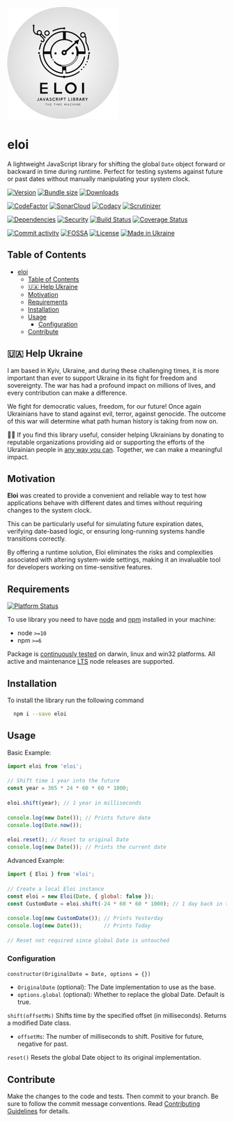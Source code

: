 ![Logo](.docs/logo_256.png "Eloi time machine")

# eloi
A lightweight JavaScript library for shifting the global `Date` object forward or backward in time during runtime. Perfect for testing systems against future or past dates without manually manipulating your system clock.

[![Version][badge-vers]][npm]
[![Bundle size][npm-size-badge]][npm-size-url]
[![Downloads][npm-downloads-badge]][npm]

[![CodeFactor][codefactor-badge]][codefactor-url]
[![SonarCloud][sonarcloud-badge]][sonarcloud-url]
[![Codacy][codacy-badge]][codacy-url]
[![Scrutinizer][scrutinizer-badge]][scrutinizer-url]

[![Dependencies][badge-deps]][npm]
[![Security][snyk-badge]][snyk-url]
[![Build Status][tests-badge]][tests-url]
[![Coverage Status][badge-coverage]][url-coverage]

[![Commit activity][commit-activity-badge]][github]
[![FOSSA][fossa-badge]][fossa-url]
[![License][badge-lic]][github]
[![Made in Ukraine][ukr-badge]][ukr-link]


## Table of Contents
- [eloi](#eloi)
  - [Table of Contents](#table-of-contents)
  - [🇺🇦 Help Ukraine](#-help-ukraine)
  - [Motivation](#motivation)
  - [Requirements](#requirements)
  - [Installation](#installation)
  - [Usage](#usage)
    - [Configuration](#configuration)
  - [Contribute](#contribute)


## 🇺🇦 Help Ukraine

I am based in Kyiv, Ukraine, and during these challenging times, it is more important than ever to support Ukraine in its fight for freedom and sovereignty. The war has had a profound impact on millions of lives, and every contribution can make a difference.

We fight for democratic values, freedom, for our future! Once again Ukrainians have to stand against evil, terror, against genocide. The outcome of this war will determine what path human history is taking from now on.

💛💙  If you find this library useful, consider helping Ukrainians by donating to reputable organizations providing aid or supporting the efforts of the Ukrainian people in [any way you can][ukr-link]. Together, we can make a meaningful impact.


## Motivation
**Eloi** was created to provide a convenient and reliable way to test how applications behave with different dates and times without requiring changes to the system clock. 

This can be particularly useful for simulating future expiration dates, verifying date-based logic, or ensuring long-running systems handle transitions correctly. 

By offering a runtime solution, Eloi eliminates the risks and complexities associated with altering system-wide settings, making it an invaluable tool for developers working on time-sensitive features.


## Requirements
[![Platform Status][node-ver-test-badge]][node-ver-test-url]

To use library you need to have [node](https://nodejs.org) and [npm](https://www.npmjs.com) installed in your machine:

* node `>=10`
* npm `>=6`

Package is [continuously tested][node-ver-test-url] on darwin, linux and win32 platforms. All active and maintenance [LTS](https://nodejs.org/en/about/releases/) node releases are supported.

## Installation

To install the library run the following command

```bash
  npm i --save eloi
```

## Usage

Basic Example: 

```javascript
import eloi from 'eloi';

// Shift time 1 year into the future
const year = 365 * 24 * 60 * 60 * 1000;

eloi.shift(year); // 1 year in milliseconds

console.log(new Date()); // Prints future date
console.log(Date.now());

eloi.reset(); // Reset to original Date
console.log(new Date()); // Prints the current date
```

Advanced Example: 

```javascript
import { Eloi } from 'eloi';

// Create a local Eloi instance
const eloi = new Eloi(Date, { global: false });
const CustomDate = eloi.shift(-24 * 60 * 60 * 1000); // 1 day back in time

console.log(new CustomDate()); // Prints Yesterday
console.log(new Date());       // Prints Today

// Reset not required since global Date is untouched
```

### Configuration

`constructor(OriginalDate = Date, options = {})`
    
  - `OriginalDate` (optional): The Date implementation to use as the base.
  - `options.global` (optional): Whether to replace the global Date. Default is true.

`shift(offsetMs)` 
  Shifts time by the specified offset (in milliseconds). Returns a modified Date class.
  * `offsetMs`: The number of milliseconds to shift. Positive for future, negative for past.

`reset()`
  Resets the global Date object to its original implementation.

## Contribute

Make the changes to the code and tests. Then commit to your branch. Be sure to follow the commit message conventions. Read [Contributing Guidelines](.github/CONTRIBUTING.md) for details.

[npm]: https://www.npmjs.com/package/eloi
[github]: https://github.com/pustovitDmytro/eloi
[coveralls]: https://coveralls.io/github/pustovitDmytro/eloi?branch=master
[badge-deps]: https://img.shields.io/librariesio/release/npm/eloi.svg
[badge-vers]: https://img.shields.io/npm/v/eloi.svg
[badge-lic]: https://img.shields.io/github/license/pustovitDmytro/eloi.svg
[badge-coverage]: https://coveralls.io/repos/github/pustovitDmytro/eloi/badge.svg?branch=master
[url-coverage]: https://coveralls.io/github/pustovitDmytro/eloi?branch=master

[snyk-badge]: https://snyk-widget.herokuapp.com/badge/npm/eloi/badge.svg
[snyk-url]: https://snyk.io/advisor/npm-package/eloi

[tests-badge]: https://img.shields.io/circleci/build/github/pustovitDmytro/eloi
[tests-url]: https://app.circleci.com/pipelines/github/pustovitDmytro/eloi

[codefactor-badge]: https://www.codefactor.io/repository/github/pustovitdmytro/eloi/badge
[codefactor-url]: https://www.codefactor.io/repository/github/pustovitdmytro/eloi

[commit-activity-badge]: https://img.shields.io/github/commit-activity/m/pustovitDmytro/eloi

[scrutinizer-badge]: https://scrutinizer-ci.com/g/pustovitDmytro/eloi/badges/quality-score.png?b=master
[scrutinizer-url]: https://scrutinizer-ci.com/g/pustovitDmytro/eloi/?branch=master

[codacy-badge]: https://app.codacy.com/project/badge/Grade/8f8ed4352d9048259d97cc0d1a838f51
[codacy-url]: https://www.codacy.com/gh/pustovitDmytro/eloi/dashboard?utm_source=github.com&amp;utm_medium=referral&amp;utm_content=pustovitDmytro/eloi&amp;utm_campaign=Badge_Grade

[sonarcloud-badge]: https://sonarcloud.io/api/project_badges/measure?project=pustovitDmytro_eloi&metric=alert_status
[sonarcloud-url]: https://sonarcloud.io/dashboard?id=pustovitDmytro_eloi

[npm-downloads-badge]: https://img.shields.io/npm/dw/eloi
[npm-size-badge]: https://img.shields.io/bundlephobia/min/eloi
[npm-size-url]: https://bundlephobia.com/result?p=eloi

[node-ver-test-badge]: https://github.com/pustovitDmytro/eloi/actions/workflows/npt.yml/badge.svg?branch=master
[node-ver-test-url]: https://github.com/pustovitDmytro/eloi/actions?query=workflow%3A%22Node.js+versions%22

[fossa-badge]: https://app.fossa.com/api/projects/custom%2B24828%2Feloi.svg?type=shield
[fossa-url]: https://app.fossa.com/projects/custom%2B24828%2Feloi?ref=badge_shield

[ukr-badge]: https://img.shields.io/badge/made_in-ukraine-ffd700.svg?labelColor=0057b7
[ukr-link]: https://war.ukraine.ua
